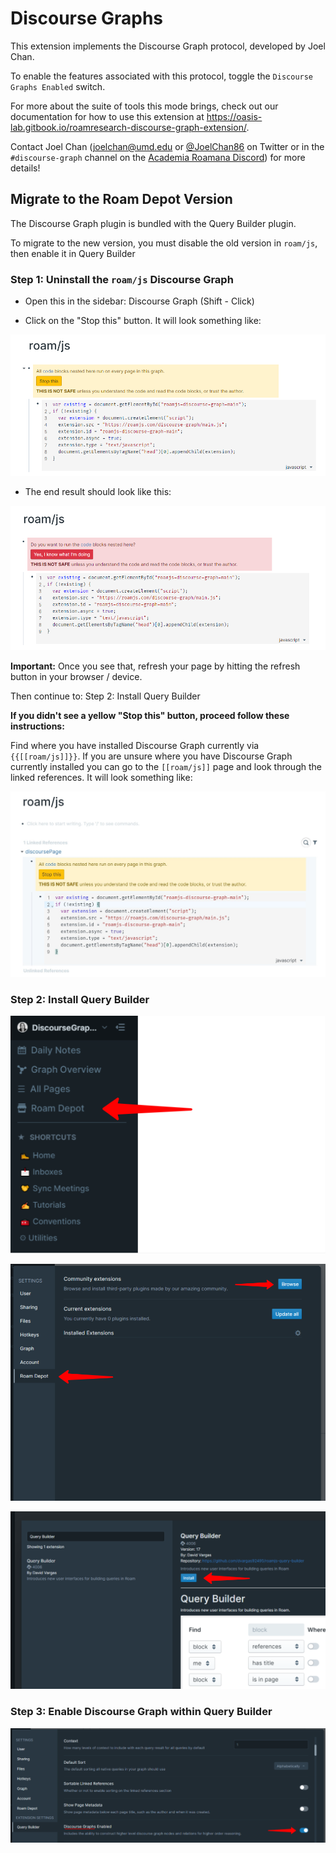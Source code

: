 # Discourse Graphs

This extension implements the Discourse Graph protocol, developed by Joel Chan.

To enable the features associated with this protocol, toggle the `Discourse Graphs Enabled` switch.

For more about the suite of tools this mode brings, check out our documentation for how to use this extension at https://oasis-lab.gitbook.io/roamresearch-discourse-graph-extension/.

Contact Joel Chan (joelchan@umd.edu or [@JoelChan86](https://twitter.com/joelchan86) on Twitter or in the `#discourse-graph` channel on the [Academia Roamana Discord](https://discord.gg/FHrtGe25AJt)) for more details!

## Migrate to the Roam Depot Version

The Discourse Graph plugin is bundled with the Query Builder plugin.

To migrate to the new version, you must disable the old version in `roam/js`, then enable it in Query Builder

### **Step 1**: Uninstall the `roam/js` Discourse Graph

- Open this in the sidebar: Discourse Graph (Shift - Click)

- Click on the "Stop this" button. It will look something like:

![](media/discourse-graph-stop.png)

- The end result should look like this:

![](media/discourse-graph-stopped.png)

**Important:** Once you see that, refresh your page by hitting the refresh button in your browser / device.

Then continue to: Step 2: Install Query Builder

**If you didn't see a yellow "Stop this" button, proceed follow these instructions:**

Find where you have installed Discourse Graph currently via `{{[[roam/js]]}}`. If you are unsure where you have Discourse Graph currently installed you can go to the `[[roam/js]]` page and look through the linked references. It will look something like:

![](media/discourse-graph-linked-ref.jpg)

### **Step 2**: Install Query Builder

![](media/settings-roam-depot.png)

![](media/settings-browse-extensions.png)

![](media/settings-install-query-builder.png)

### Step 3: Enable Discourse Graph within Query Builder

![](media/settings-enable-discourse-graph.png)
